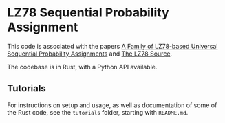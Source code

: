 # LZ78 Sequential Probability Assignment
This code is associated with the papers [A Family of LZ78-based Universal Sequential Probability Assignments](https://arxiv.org/abs/2410.06589) and [The LZ78 Source](https://arxiv.org/abs/2503.10574).

The codebase is in Rust, with a Python API available.

## Tutorials
For instructions on setup and usage, as well as documentation of some of the Rust code, see the `tutorials` folder, starting with `README.md`.